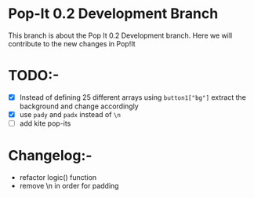 # Pop-It 0.2 Development Branch

This branch is about the Pop It 0.2 Development branch. Here we will contribute to the new changes in Pop!It

# TODO:-

- [x] Instead of defining 25 different arrays using `button1["bg"]` extract the background and change accordingly
- [x] use `pady` and `padx` instead of `\n`
- [ ] add kite pop-its

# Changelog:-

- refactor logic() function
- remove \n in order for padding


